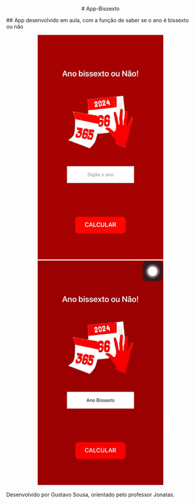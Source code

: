 <p color="red" align="center">
  # App-Bissexto
</p>
## App desenvolvido em aula, com a função de saber se o ano é bissexto ou não 
<p align="center" >
  <img src="img02.jpeg" alt="imagem do app" height="600" widht="550">
  <img src="img01.jpeg" alt="imagem do app" height="600" widht="550">
</p>


Desenvolvido por Gustavo Sousa, orientado pelo professor Jonatas.

